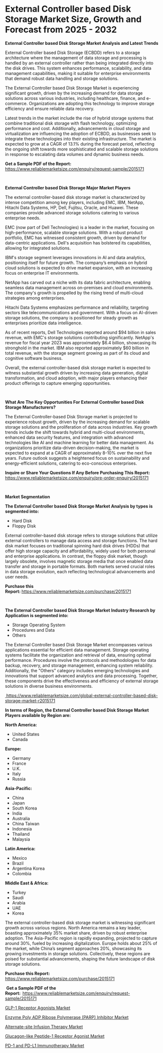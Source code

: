 <p><h1>External Controller based Disk Storage Market Size, Growth and Forecast from 2025 - 2032</h1></p><p><strong>External Controller based Disk Storage Market Analysis and Latest Trends</strong></p>
<p><p>External Controller based Disk Storage (ECBDD) refers to a storage architecture where the management of data storage and processing is handled by an external controller rather than being integrated directly into the disk drives. This system enhances performance, scalability, and data management capabilities, making it suitable for enterprise environments that demand robust data handling and storage solutions. </p><p>The External Controller based Disk Storage Market is experiencing significant growth, driven by the increasing demand for data storage solutions across various industries, including healthcare, finance, and e-commerce. Organizations are adopting this technology to improve storage efficiency and ensure reliable data recovery. </p><p>Latest trends in the market include the rise of hybrid storage systems that combine traditional disk storage with flash technology, optimizing performance and cost. Additionally, advancements in cloud storage and virtualization are influencing the adoption of ECBDD, as businesses seek to integrate these technologies into their existing infrastructure. The market is expected to grow at a CAGR of 13.1% during the forecast period, reflecting the ongoing shift towards more sophisticated and scalable storage solutions in response to escalating data volumes and dynamic business needs.</p></p>
<p><strong>Get a Sample PDF of the Report:&nbsp;</strong> <a href="https://www.reliablemarketsize.com/enquiry/request-sample/2015171?utm_campaign=2795&utm_medium=2&utm_source=Github&utm_content=ia&utm_term=06042025&utm_id=external-controller-based-disk-storage">https://www.reliablemarketsize.com/enquiry/request-sample/2015171</a></p>
<p>&nbsp;</p>
<p><strong>External Controller based Disk Storage Major Market Players</strong></p>
<p><p>The external controller-based disk storage market is characterized by intense competition among key players, including EMC, IBM, NetApp, Hitachi Data Systems, HP, Dell, Fujitsu, Oracle, and Huawei. These companies provide advanced storage solutions catering to various enterprise needs.</p><p>EMC (now part of Dell Technologies) is a leader in the market, focusing on high-performance, scalable storage solutions. With a robust product portfolio, EMC has witnessed consistent growth, driven by demand for data-centric applications. Dell's acquisition has bolstered its capabilities, allowing for integrated solutions.</p><p>IBM's storage segment leverages innovations in AI and data analytics, positioning itself for future growth. The company’s emphasis on hybrid cloud solutions is expected to drive market expansion, with an increasing focus on enterprise IT environments.</p><p>NetApp has carved out a niche with its data fabric architecture, enabling seamless data management across on-premises and cloud environments. The company's growth is propelled by the rising trend of multi-cloud strategies among enterprises.</p><p>Hitachi Data Systems emphasizes performance and reliability, targeting sectors like telecommunications and government. With a focus on AI-driven storage solutions, the company is positioned for steady growth as enterprises prioritize data intelligence.</p><p>As of recent reports, Dell Technologies reported around $94 billion in sales revenue, with EMC's storage solutions contributing significantly. NetApp's revenue for fiscal year 2023 was approximately $6.4 billion, showcasing its stronghold in the market. IBM also reported approximately $60 billion in total revenue, with the storage segment growing as part of its cloud and cognitive software business. </p><p>Overall, the external controller-based disk storage market is expected to witness substantial growth driven by increasing data generation, digital transformation, and cloud adoption, with major players enhancing their product offerings to capture emerging opportunities.</p></p>
<p>&nbsp;</p>
<p><strong>What Are The Key Opportunities For External Controller based Disk Storage Manufacturers?</strong></p>
<p><p>The External Controller-based Disk Storage market is projected to experience robust growth, driven by the increasing demand for scalable storage solutions and the proliferation of data across industries. Key growth trends include the shift towards hybrid and multi-cloud environments, enhanced data security features, and integration with advanced technologies like AI and machine learning for better data management. As organizations prioritize data-driven decision-making, the market is expected to expand at a CAGR of approximately 8-10% over the next five years. Future outlook suggests a heightened focus on sustainability and energy-efficient solutions, catering to eco-conscious enterprises.</p></p>
<p><strong>Inquire or Share Your Questions If Any Before Purchasing This Report:</strong> <a href="https://www.reliablemarketsize.com/enquiry/pre-order-enquiry/2015171?utm_campaign=2795&utm_medium=2&utm_source=Github&utm_content=ia&utm_term=06042025&utm_id=external-controller-based-disk-storage">https://www.reliablemarketsize.com/enquiry/pre-order-enquiry/2015171</a></p>
<p>&nbsp;</p>
<p><strong>Market Segmentation</strong></p>
<p><strong>The External Controller based Disk Storage Market Analysis by types is segmented into:</strong></p>
<p><ul><li>Hard Disk</li><li>Floppy Disk</li></ul></p>
<p><p>External controller-based disk storage refers to storage solutions that utilize external controllers to manage data access and storage functions. The hard disk market focuses on traditional spinning hard disk drives (HDDs) that offer high storage capacity and affordability, widely used for both personal and enterprise applications. In contrast, the floppy disk market, though largely obsolete, involves magnetic storage media that once enabled data transfer and storage in portable formats. Both markets served crucial roles in data storage evolution, each reflecting technological advancements and user needs.</p></p>
<p><strong>Purchase this Report:&nbsp;</strong><a href="https://www.reliablemarketsize.com/purchase/2015171?utm_campaign=2795&utm_medium=2&utm_source=Github&utm_content=ia&utm_term=06042025&utm_id=external-controller-based-disk-storage">https://www.reliablemarketsize.com/purchase/2015171</a></p>
<p>&nbsp;</p>
<p><strong>The External Controller based Disk Storage Market Industry Research by Application is segmented into:</strong></p>
<p><ul><li>Storage Operating System</li><li>Procedures and Data</li><li>Others</li></ul></p>
<p><p>The External Controller based Disk Storage Market encompasses various applications essential for efficient data management. Storage operating systems facilitate the organization and retrieval of data, ensuring optimal performance. Procedures involve the protocols and methodologies for data backup, recovery, and storage management, enhancing system reliability. Additionally, the "Others" category includes emerging technologies and innovations that support advanced analytics and data processing. Together, these components drive the effectiveness and efficiency of external storage solutions in diverse business environments.</p></p>
<p><a href="https://www.reliablemarketsize.com/global-external-controller-based-disk-storage-market-r2015171?utm_campaign=2795&utm_medium=2&utm_source=Github&utm_content=ia&utm_term=06042025&utm_id=external-controller-based-disk-storage">&nbsp;https://www.reliablemarketsize.com/global-external-controller-based-disk-storage-market-r2015171</a></p>
<p><strong>In terms of Region, the External Controller based Disk Storage Market Players available by Region are:</strong></p>
<p>
    <p> <strong> North America: </strong>
        <ul>
            <li>United States</li>
            <li>Canada</li>
        </ul>
        </p> 
    <p> <strong> Europe: </strong>
        <ul>
            <li>Germany</li>
            <li>France</li>
            <li>U.K.</li>
            <li>Italy</li>
            <li>Russia</li>
        </ul>
        </p> 
    <p> <strong> Asia-Pacific: </strong>
        <ul>
            <li>China</li>
            <li>Japan</li>
            <li>South Korea</li>
            <li>India</li>
            <li>Australia</li>
            <li>China Taiwan</li>
            <li>Indonesia</li>
            <li>Thailand</li>
            <li>Malaysia</li>
        </ul>
        </p> 
    <p> <strong> Latin America: </strong>
        <ul>
            <li>Mexico</li>
            <li>Brazil</li>
            <li>Argentina Korea</li>
            <li>Colombia</li>
        </ul>
        </p> 
    <p> <strong> Middle East & Africa: </strong>
        <ul>
            <li>Turkey</li>
            <li>Saudi</li>
            <li>Arabia</li>
            <li>UAE</li>
            <li>Korea</li>
        </ul>
    </p>
    </p>
<p><p>The external controller-based disk storage market is witnessing significant growth across various regions. North America remains a key leader, boasting approximately 35% market share, driven by robust enterprise adoption. The Asia-Pacific region is rapidly expanding, projected to capture around 30%, fueled by increasing digitalization. Europe holds about 25% of the market, while China’s segment approaches 20%, showcasing its growing investments in storage solutions. Collectively, these regions are poised for substantial advancements, shaping the future landscape of disk storage solutions.</p></p>
<p><strong>Purchase this Report: </strong><a href="https://www.reliablemarketsize.com/purchase/2015171?utm_campaign=2795&utm_medium=2&utm_source=Github&utm_content=ia&utm_term=06042025&utm_id=external-controller-based-disk-storage">https://www.reliablemarketsize.com/purchase/2015171</a></p>
<p>&nbsp;<strong>Get a Sample PDF of the Report:&nbsp;&nbsp;</strong><a href="https://www.reliablemarketsize.com/enquiry/request-sample/2015171?utm_campaign=2795&utm_medium=2&utm_source=Github&utm_content=ia&utm_term=06042025&utm_id=external-controller-based-disk-storage">https://www.reliablemarketsize.com/enquiry/request-sample/2015171</a></p>
<p><strong></strong></p>
<p><p><a href="https://www.linkedin.com/pulse/global-glp-1-receptor-agonists-market-analysis-onmarkets-rpzcf?utm_campaign=2795&utm_medium=2&utm_source=Github&utm_content=ia&utm_term=06042025&utm_id=external-controller-based-disk-storage">GLP-1 Receptor Agonists Market</a></p><p><a href="https://www.linkedin.com/pulse/enzyme-poly-adp-ribose-polymerase-parp-inhibitor-market-outlook-dbugf?utm_campaign=2795&utm_medium=2&utm_source=Github&utm_content=ia&utm_term=06042025&utm_id=external-controller-based-disk-storage">Enzyme Poly ADP Ribose Polymerase (PARP) Inhibitor Market</a></p><p><a href="https://www.linkedin.com/pulse/global-alternate-site-infusion-therapy-market-analysis-jnnof?utm_campaign=2795&utm_medium=2&utm_source=Github&utm_content=ia&utm_term=06042025&utm_id=external-controller-based-disk-storage">Alternate-site Infusion Therapy Market</a></p><p><a href="https://www.linkedin.com/pulse/glucagon-like-peptide-1-receptor-agonist-market-research-industry-kpxqe?utm_campaign=2795&utm_medium=2&utm_source=Github&utm_content=ia&utm_term=06042025&utm_id=external-controller-based-disk-storage">Glucagon-like Peptide-1 Receptor Agonist Market</a></p><p><a href="https://www.linkedin.com/pulse/navigating-pd-1-pd-l1-immunotherapy-market-incorporating-wd5ee?utm_campaign=2795&utm_medium=2&utm_source=Github&utm_content=ia&utm_term=06042025&utm_id=external-controller-based-disk-storage">PD-1 and PD-L1 Immunotherapy Market</a></p></p>